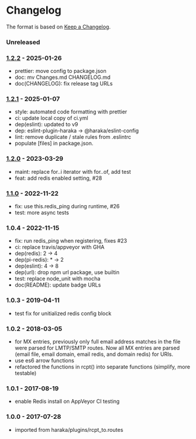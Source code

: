# Changelog

The format is based on [Keep a Changelog](https://keepachangelog.com/).

### Unreleased

### [1.2.2] - 2025-01-26

- prettier: move config to package.json
- doc: mv Changes.md CHANGELOG.md 
- doc(CHANGELOG): fix release tag URLs

### [1.2.1] - 2025-01-07

- style: automated code formatting with prettier
- ci: update local copy of ci.yml
- dep(eslint): updated to v9
- dep: eslint-plugin-haraka -> @haraka/eslint-config
- lint: remove duplicate / stale rules from .eslintrc
- populate [files] in package.json.

### [1.2.0] - 2023-03-29

- maint: replace for..i iterator with for..of, add test
- feat: add redis enabled setting, #28

### [1.1.0] - 2022-11-22

- fix: use this.redis_ping during runtime, #26
- test: more async tests

### 1.0.4 - 2022-11-15

- fix: run redis_ping when registering, fixes #23
- ci: replace travis/appveyor with GHA
- dep(redis): 2 -> 4
- dep(pi-redis): \* -> 2
- dep(eslint): 4 -> 8
- dep(url): drop npm url package, use builtin
- test: replace node_unit with mocha
- doc(README): update badge URLs

### 1.0.3 - 2019-04-11

- test fix for unitialized redis config block

### 1.0.2 - 2018-03-05

- for MX entries, previously only full email address matches in the file were parsed for LMTP/SMTP routes. Now all MX entries are parsed (email file, email domain, email redis, and domain redis) for URIs.
- use es6 arrow functions
- refactored the functions in rcpt() into separate functions (simplify, more testable)

### 1.0.1 - 2017-08-19

- enable Redis install on AppVeyor CI testing

### 1.0.0 - 2017-07-28

- imported from haraka/plugins/rcpt_to.routes

[1.0.3]: https://github.com/haraka/haraka-plugin-recipient-routes/releases/tag/1.0.3
[1.0.4]: https://github.com/haraka/haraka-plugin-recipient-routes/releases/tag/1.0.4
[1.1.0]: https://github.com/haraka/haraka-plugin-recipient-routes/releases/tag/v1.1.0
[1.2.0]: https://github.com/haraka/haraka-plugin-recipient-routes/releases/tag/v1.2.0
[1.2.1]: https://github.com/haraka/haraka-plugin-recipient-routes/releases/tag/v1.2.1
[1.2.2]: https://github.com/haraka/haraka-plugin-recipient-routes/releases/tag/v1.2.2
